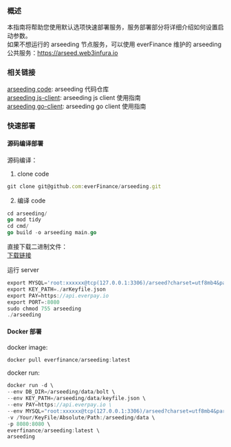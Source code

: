 ### 概述
本指南将帮助您使用默认选项快速部署服务，服务部署部分将详细介绍如何设置启动参数。    
如果不想运行的 arseeding 节点服务，可以使用 everFinance 维护的 arseeding 公共服务：https://arseed.web3infura.io
### 相关链接
[arseeding code](https://github.com/everFinance/arseeding): arseeding 代码仓库    
[arseeding js-client](../4.%20使用/2.%20JS%20Client.md): arseeding js client 使用指南    
[arseeding go-client](../4.%20使用/3.%20Go%20Client.md): arseeding go client 使用指南

### 快速部署
#### 源码编译部署
源码编译：
1. clone code
```js
git clone git@github.com:everFinance/arseeding.git
```
2. 编译 code
```go
cd arseeding/
go mod tidy
cd cmd/
go build -o arseeding main.go
```
直接下载二进制文件：   
[下载链接](https://github.com/everFinance/arseeding/releases)

运行 server
```go
export MYSQL='root:xxxxxx@tcp(127.0.0.1:3306)/arseed?charset=utf8mb4&parseTime=True&loc=Local'
export KEY_PATH=./arKeyfile.json
export PAY=https://api.everpay.io
export PORT=:8080
sudo chmod 755 arseeding
./arseeding
```

#### Docker 部署
docker image:
```go
docker pull everfinance/arseeding:latest
```
docker run:
```go
docker run -d \
--env DB_DIR=/arseeding/data/bolt \
--env KEY_PATH=/arseeding/data/keyfile.json \
--env PAY=https://api.everpay.io \
--env MYSQL="root:xxxxxx@tcp(127.0.0.1:3306)/arseed?charset=utf8mb4&parseTime=True&loc=Local" \
-v /Your/KeyFile/Absolute/Path:/arseeding/data \
-p 8080:8080 \
everfinance/arseeding:latest \
arseeding
```
